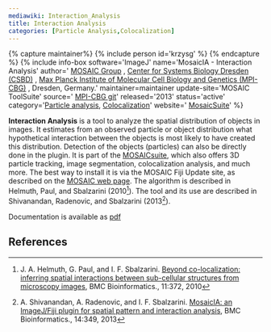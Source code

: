 ```yaml
---
mediawiki: Interaction_Analysis
title: Interaction Analysis
categories: [Particle Analysis,Colocalization]
---
```



{% capture maintainer%}
{% include person id='krzysg' %}
{% endcapture %}
{% include info-box software='ImageJ' name='MosaicIA - Interaction Analysis' author=' [MOSAIC Group](http://mosaic.mpi-cbg.de/) , [Center for Systems Biology Dresden (CSBD)](http://www.mpg-sysbio.de) , [Max Planck Institute of Molecular Cell Biology and Genetics (MPI-CBG)](http://www.mpi-cbg.de/research/research-groups/ivo-sbalzarini.html) , Dresden, Germany.' maintainer=maintainer update-site='MOSAIC ToolSuite' source=' [MPI-CBG git](https://git.mpi-cbg.de/mosaic/MosaicSuite)' released='2013' status='active' category='[Particle analysis](/plugin-index#particle-analysis), [Colocalization](/plugin-index#colocalization)' website=' [MosaicSuite](http://mosaic.mpi-cbg.de/?q=downloads/imageJ)' %}

**Interaction Analysis** is a tool to analyze the spatial distribution of objects in images. It estimates from an observed particle or object distribution what hypothetical interaction between the objects is most likely to have created this distribution. Detection of the objects (particles) can also be directly done in the plugin. It is part of the [MOSAICsuite](http://mosaic.mpi-cbg.de/?q=downloads/imageJ), which also offers 3D particle tracking, image segmentation, colocalization analysis, and much more. The best way to install it is via the MOSAIC Fiji Update site, as described on the [MOSAIC web page](http://mosaic.mpi-cbg.de/?q=downloads/imageJ). The algorithm is described in Helmuth, Paul, and Sbalzarini (2010[^1]). The tool and its use are described in Shivanandan, Radenovic, and Sbalzarini (2013[^2]).

Documentation is available as [pdf](http://mosaic.mpi-cbg.de/downloads/IAPManual.pdf)

## References

[^1]: J. A. Helmuth, G. Paul, and I. F. Sbalzarini. [Beyond co-localization: inferring spatial interactions between sub-cellular structures from microscopy images](http://dx.doi.org/10.1186/1471-2105-14-349), BMC Bioinformatics., 11:372, 2010

[^2]: A. Shivanandan, A. Radenovic, and I. F. Sbalzarini. [MosaicIA: an ImageJ/Fiji plugin for spatial pattern and interaction analysis](http://dx.doi.org/10.1186/1471-2105-11-372), BMC Bioinformatics., 14:349, 2013
